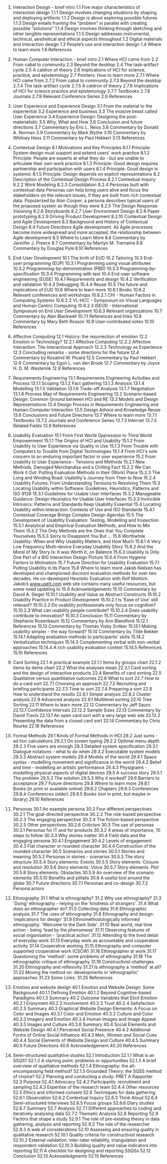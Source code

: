 1. Interaction Design - brief intro
1.1 Five major characteristics of interaction design
1.1.1 Design involves changing situations by shaping and deploying artifacts
1.1.2 Design is about exploring possible futures
1.1.3 Design entails framing the “problem” in parallel with creating possible “solutions”
1.1.4 Design involves thinking through sketching and other tangible representations
1.1.5 Design addresses instrumental, technical, aesthetical and ethical aspects throughout
1.2 Digital materials and interaction design
1.3 People’s use and interaction design
1.4 Where to learn more
1.6 References

2. Human Computer Interaction - brief intro
2.1 Where HCI came from
2.2 From cabal to community
2.3 Beyond the desktop
2.4 The task-artifact cycle
2.5 A caldron of theory
2.6 Implications of HCI for science, practice, and epistemology
2.7 Pointers: How to learn more
2.7.1 Where HCI came from
2.7.2 From cabal to community
2.7.3 Beyond the desktop
2.7.4 The task-artifact cycle
2.7.5 A caldron of theory
2.7.6 Implications of HCI for science practice and epistemology
2.7.7 Textbooks
2.7.8 Journals
2.7.9 Relevant Conference Series
2.9 References

3. User Experience and Experience Design
3.1 From the material to the experiential
3.2 Experience and business
3.3 The evasive beast called User Experience
3.4 Experience Design: Designing the post-materialistic
3.5 Why, What and How
3.6 Conclusion and future directions
3.7 Commentary by Eric L. Reiss
3.8 Commentary by Donald A. Norman
3.9 Commentary by Mark Blythe
3.10 Commentary by Whitney Hess
3.11 Commentary by Paul Hekkert
3.13 References

8. Contextual Design
8.1 Motivations and Key Principles
8.1.1 Principle: System design must support and extend users' work practice
8.1.2 Principle: People are experts at what they do - but are unable to articulate their own work practice
8.1.3 Principle: Good design requires partnership and participation with users
8.1.4 Principle: Good design is systemic
8.1.5 Principle: Design depends on explicit representations
8.2 Description of the Contextual Design Process
8.2.1 Contextual Inquiry
8.2.2 Work Modeling
8.2.3 Consolidation
8.2.4 Personas built with contextual data
Personas can help bring users alive and focus the stakeholders on the relevant issues, if they are built from rich contextual data. Popularized by Alan Cooper, a persona describes typical users of the proposed system as though they were 8.2.5 The Design Response: Visioning
8.2.6 Storyboards
8.2.7 User Environment Design
8.2.8 Paper prototyping
8.2.9 Driving Product Development
8.2.10 Contextual Design and Agile Development
8.3 Background and History of Contextual Design
8.4 Future Directions
Agile development. As Agile processes become more widespread and more accepted, the relationship between Agile development 8.5 Where to Learn More
8.6 Commentary by Jennifer J. Preece
8.7 Commentary by Marilyn M. Tremaine
8.8 Commentary by Douglas Pyle
8.10 References

10. End-User Development
10.1 The birth of EUD
10.2 Tailoring
10.3 End-user programming (EUP)
10.3.1 Programming using visual attributes
10.3.2 Programming-by-demonstration (PBD)
10.3.3 Programming-by-specification
10.3.4 Programming with text
10.4 End-user software engineering (EUSE)
10.4.1 Requirements and design
10.4.2 Verification and validation
10.4.3 Debugging
10.4.4 Reuse
10.5 The future and implications of EUD
10.6 Where to learn more
10.6.1 Books
10.6.2 Relevant conferences and workshops
10.6.2.1 CHI - Human Factors in Computing Systems
10.6.2.2 VL-HCC - Symposium on Visual Languages and Human Centric Computing
10.6.2.3 ISEUD - International Symposium on End User Development
10.6.3 Relevant organizations
10.7 Commentary by Alan Blackwell
10.7.1 References and links
10.8 Commentary by Mary Beth Rosson
10.9 User-contributed notes
10.10 References

12. Affective Computing
12.1 History: the resurrection of emotion
12.2 Emotion in Technology?
12.2.1 Affective Computing
12.2.2 Affective Interaction: The Interactional Approach
12.2.3 Technology as Experience
12.3 Concluding remarks - some directions for the future
12.4 Commentary by Rosalind W. Picard
12.5 Commentary by Paul Hekkert
12.6 Commentary by Egon L. van den Broek
12.7 Commentary by Joyce H. D. M. Westerink
12.9 References

13. Requirements Engineering
13.1 Requirements Engineering Activities and Process
13.1.1 Scoping
13.1.2 Fact gathering
13.1.3 Analysis
13.1.4 Modelling
13.1.5 Validation
13.1.6 Trade-off Analysis
13.1.7 Negotiation
13.1.8 Process Map of Requirements Engineering
13.2 Scenario-based Design: Common Ground between HCI and RE
13.3 Models and Design Representations
13.4 Design Process in Requirements Engineering and Human-Computer Interaction
13.5 Design Advice and Knowledge Reuse
13.6 Conclusions and Future Directions
13.7 Where to learn more
13.7.1 Textbooks
13.7.2 Journals and Conference Series
13.7.3 Internet
13.7.4 Related Fields
13.9 References

15. Usability Evaluation
15.1 From First World Oppression to Third World Empowerment
15.1.1 The Origins of HCI and Usability
15.1.2 From Usability to User Experience via Quality in Use
15.1.3 From Trouble with Computers to Trouble from Digital Technologies
15.1.4 From HCI's sole concern to an enduring important factor in user experience
15.2 From Usability to User Experience - Tensions and Methods
15.2.1 New Methods, Damaged Merchandise and a Chilling Fact
15.2.2 We Can Work it Out: Putting Evaluation Methods in their (Work) Place
15.2.3 The Long and Winding Road: Usability's Journey from Then to Now
15.2.4 Usability Futures: From Understanding Tensions to Resolving Them
15.3 Locating Usability within Software: Guidelines, Heuristics, Patterns and ISO 9126
15.3.1 Guidelines for Usable User Interfaces
15.3.2 Manageable Guidance: Design Heuristics for Usable User Interfaces
15.3.3 Invincible Intrinsics: Patterns and Standards Keep Usability Essential
15.4 Locating Usability within Interaction: Contexts of Use and ISO Standards
15.4.1 Contextual Coverage Brings Complex Design Agendas
15.5 The Development of Usability Evaluation: Testing, Modelling and Inspection
15.5.1 Analytical and Empirical Evaluation Methods, and How to Mix Them
15.5.2 The Only Methods are the Ones that You Complete Yourselves
15.5.3 Sorry to Disappoint You But ...
15.6 Worthwhile Usability: When and Why Usability Matters, and How Much
15.6.1 A Very Low Frequency Multi-device Everyday Usability Story
15.6.2 And the Moral of My Story Is: It was Worth It, on Balance
15.6.3 Usability is Only One Part of a BIG Interaction Design Picture
15.6.4 From Hygiene Factors to Motivators
15.7 Future Direction for Usability Evaluation
15.7.1 Putting Usability in its Place
15.8 Where to learn more
Jakob Nielsen has developed and championed discount evaluation methods for over two decades. He co-developed Heuristic Evaluation with Rolf Mohlich. Jakob’s www.useit.com web site contains many useful resources, but some need updating to 15.9 Acknowledgements
15.10 Commentary by David A. Siegel
15.10.1 Usability and Value as Abstract Constructs
15.10.2 Usability Practice in Product Development
15.10.2.1 Is 'Ease of Use' still relevant?
15.10.2.2 Do usability professionals only focus on cognition?
15.10.2.3 What can usability people contribute?
15.10.2.4 Does usability contribute to innovation?
15.10.3 Conclusion
15.11 Commentary by Stephanie Rosenbaum
15.12 Commentary by Ann Blandford
15.12.1 References
15.13 Commentary by Thomas Visby Snitker
15.13.1 Making usability simpler - the way forward?
15.14 Commentary by Tilde Bekker
15.14.1 Adapting evaluation methods to participants' skills
15.14.2 Verbalization techniques
15.14.3 Complementing verbal with non-verbal approaches
15.14.4 A rich usability evaluation context
15.14.5 References
15.10 References

22. Card Sorting
22.1 A practical example
22.1.1 Items by groups chart
22.1.2 Items by items chart
22.2 What the analyses mean
22.3.1 Card sorting and the design of interactive products
22.4 Benefits of card sorting
22.5 Qualitative versus quantitative outcomes
22.6 What to sort
22.7 How to do a card sort
22.7.1 Choosing an approach
22.7.2 Recruiting and briefing participants
22.7.3 Time to sort
22.7.4 Preparing a sort
22.8 How to understand the results
22.8.1 Simple analysis
22.8.2 Cluster analysis
22.9 Advanced analysis
22.9.1 Multilevel sorting
22.10 Tree Sorting
22.11 Where to learn more
22.12 Commentary by Jeff Sauro
22.12.1 Confidence Intervals
22.12.2 Sample Sizes
22.13 Commentary by David Travis
22.13.1 An open card sort with a very large web site
22.13.2 Presenting the data from a closed card sort
22.14 Commentary by Chris Rourke
22.16 References

29. Formal Methods
29.1 Kinds of Formal Methods in HCI
29.2 Just sums - ad hoc calculations
29.2.1 On screen typing
29.2.2 Optimal menu depth
29.2.3 Five users are enough
29.3 Detailed system specification
29.3.1 Dialogue notations - what to do when
29.3.2 Executable system models
29.3.3 Abstract system models
29.4 Models of the world
29.4.1 Space syntax - modelling movement and significance in the world
29.4.2 Belief and time - modelling an artistic performance
29.4.3 Physigrams - modelling physical aspects of digital devices
29.5 A success story
29.5.1 The problem
29.5.2 The solution
29.5.3 Why it worked?
29.6 Barriers to acceptance
29.7 Future directions
29.8 Where to learn more
29.8.1 Books (in print or available online)
29.8.2 Chapters
29.8.3 Conferences
29.8.4 Conferences (older)
29.8.5 Books (not in print, but maybe in library)
29.10 References

30. Personas
30.1 An example persona
30.2 Four different perspectives
30.2.1 The goal-directed perspective
30.2.2 The role-based perspective
30.2.3 The engaging perspective
30.2.4 The fiction-based perspective
30.2.5 Other perspectives
30.2.6 Criticism
30.3 The use of personas
30.3.1 Personas for IT and for products
30.3.2 4 areas of importance, 10 steps to follow
30.3.3 Why stories matter
30.4 Field data and the engaging persona
30.4.1 Engagement
30.4.2 Levels of engagement
30.4.3 Flat character or rounded character
30.4.4 Construction of the rounded character
30.5 Scenarios and stories
30.5.1 Stories and meaning
30.5.2 Personas in stories - scenarios
30.5.3 The story structure
30.5.4 Story elements: Events
30.5.5 Story elements: Closure and resolution
30.5.6 Story elements: Voice
30.5.7 Story elements: Plot
30.5.8 Story elements: Obstacles
30.5.9 An overview of the scenario elements
30.5.10 Benefits and pitfalls
30.6 A useful tool around the globe
30.7 Future directions
30.7.1 Personas and co-design
30.7.2 Persona actors

31. Ethnography
31.1 What is ethnography?
31.2 Why use ethnography?
31.3 'Doing' ethnography - relying on the 'kindness of strangers'.
31.4 What does an ethnographer do?
31.5 Collecting data
31.6 Ethnographic analysis
31.7 The uses of ethnography
31.8 Ethnography and design: 'implications for design'
31.9 Ethnomethodologically informed ethnography: 'Welcome to the Dark Side'.
31.10 Real world, real time action - being 'lead by the phenomena'
31.11 Observing features of social organisation - 'practical action'
31.12 Attending to the lived detail of everyday work
31.13 Everyday work as accountable and cooperative activity
31.14 Cooperative working
31.15 Ethnography and computer supported cooperative work (CSCW)
31.16 Ethnographer at work
31.17 Questioning the 'method': some problems of ethnography
31.18 The ethnographic critique of ethnography
31.19 Constructivist challenges
31.20 Ethnography and reflexivity
31.21 Is ethnography a 'method' at all?
31.22 Moving the method on: developments in 'ethnographic' approaches
31.23 Some Links:
31.25 References

40. Emotion and website design
40.1 Emotion and Website Design: Some Background
40.1.1 Defining Emotion
40.1.2 Beyond Cognitive-based Paradigms
40.1.3 Summary
40.2 Outcome Variables that Elicit Emotion
40.2.1 Enjoyment
40.2.2 Involvement
40.2.3 Trust
40.2.4 Satisfaction
40.2.5 Summary
40.3 Graphical Website Design Elements: A Focus on Color and Images
40.3.1 Color and Emotion
40.3.2 Culture and Color
40.3.3 Imagery and Emotion
40.3.4 Human Images and Image Appeal
40.3.5 Images and Culture
40.3.6 Summary
40.4 Social Elements and Website Design
40.4.1 Perceived Social Presence
40.4.2 Additional Forms of Online Social Influence
40.4.3 Men, Women and Social Cues
40.4.4 Social Elements of Website Design and Culture
40.4.5 Summary
40.5 Future Directions
40.6 Acknowledgement
40.20 References

52. Semi-structured qualitative studies
52.1 Introduction
52.1.1 What is an SSQS?
52.1.2 A starting point: problems or opportunities
52.1.3 A brief overview of qualitative methods
52.1.4 Ethnography: the all-encompassing field method?
52.1.5 Grounded Theory: the SQSS method of choice?
52.2 Planning and conducting a study: PRET A Rapporter
52.3 Purpose
52.4.1 Advocacy
52.4.2 Participants: recruitment and sampling
52.4.3 Expertise of the research team
52.4.4 Other resources
52.5 Ethics and informed consent
52.6 Techniques for data gathering
52.6.1 Observation
52.6.2 Contextual Inquiry
52.6.3 Think Aloud
52.6.4 Semi-structured Interviews
52.6.5 Focus groups
52.6.6 Diary studies
52.6.7 Summary
52.7 Analysis
52.7.1 Different approaches to coding and iteratively analysing data
52.7.2 Thematic Analysis
52.8 Reporting
52.9 Factors that shape a study
52.9.1 The role of pre-existing theory in data gathering, analysis and reporting
52.9.2 The role of the researcher
52.9.3 A web of considerations
52.10 Assessing and ensuring quality in qualitative research
52.10.1 Quality criteria for constructivist research
52.10.2 External validation: inter-rater reliability, triangulation and respondent validation
52.10.3 Building quality and value indicators into reporting
52.11 A checklist for designing and reporting SSQSs
52.12 Conclusion
52.13 Acknowledgments
52.15 References
